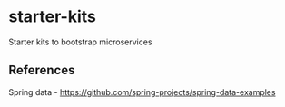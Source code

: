 # starter-kits

Starter kits to bootstrap microservices


## References

Spring data - https://github.com/spring-projects/spring-data-examples